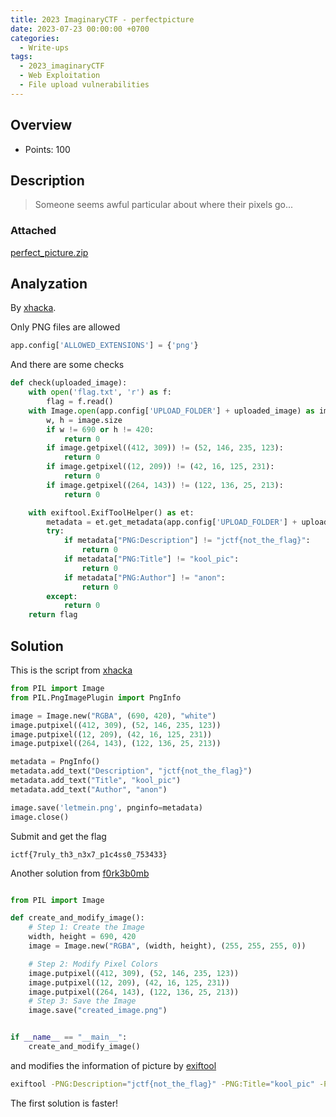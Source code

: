 ```yaml
---
title: 2023 ImaginaryCTF - perfectpicture
date: 2023-07-23 00:00:00 +0700
categories:
  - Write-ups
tags:
  - 2023_imaginaryCTF
  - Web Exploitation
  - File upload vulnerabilities
---
```


## Overview

* Points: 100

## Description

> Someone seems awful particular about where their pixels go...

### Attached

[perfect_picture.zip](https://github.com/encuetee/CTF-writeups/blob/main/2023/2023_imaginaryctf/attached/perfect_picture.zip)

## Analyzation

By [xhacka](https://xhacka.github.io/posts/writeup/2023/07/23/Perfect-Picture/).

Only PNG files are allowed
```python
app.config['ALLOWED_EXTENSIONS'] = {'png'}
```

And there are some checks

```python
def check(uploaded_image):
    with open('flag.txt', 'r') as f:
        flag = f.read()
    with Image.open(app.config['UPLOAD_FOLDER'] + uploaded_image) as image:
        w, h = image.size
        if w != 690 or h != 420:
            return 0
        if image.getpixel((412, 309)) != (52, 146, 235, 123):
            return 0
        if image.getpixel((12, 209)) != (42, 16, 125, 231):
            return 0
        if image.getpixel((264, 143)) != (122, 136, 25, 213):
            return 0

    with exiftool.ExifToolHelper() as et:
        metadata = et.get_metadata(app.config['UPLOAD_FOLDER'] + uploaded_image)[0]
        try:
            if metadata["PNG:Description"] != "jctf{not_the_flag}":
                return 0
            if metadata["PNG:Title"] != "kool_pic":
                return 0
            if metadata["PNG:Author"] != "anon":
                return 0
        except:
            return 0
    return flag

```

## Solution

This is the script from [xhacka](https://xhacka.github.io/posts/writeup/2023/07/23/Perfect-Picture/)

```python
from PIL import Image
from PIL.PngImagePlugin import PngInfo

image = Image.new("RGBA", (690, 420), "white")
image.putpixel((412, 309), (52, 146, 235, 123))
image.putpixel((12, 209), (42, 16, 125, 231))
image.putpixel((264, 143), (122, 136, 25, 213))

metadata = PngInfo()
metadata.add_text("Description", "jctf{not_the_flag}")
metadata.add_text("Title", "kool_pic")
metadata.add_text("Author", "anon")

image.save('letmein.png', pnginfo=metadata)
image.close()

```

Submit and get the flag

```
ictf{7ruly_th3_n3x7_p1c4ss0_753433}
```

Another solution from [f0rk3b0mb](https://f0rk3b0mb.github.io/p/imaginaryctf2023/#perfect-picture)

```python

from PIL import Image

def create_and_modify_image():
    # Step 1: Create the Image
    width, height = 690, 420
    image = Image.new("RGBA", (width, height), (255, 255, 255, 0))

    # Step 2: Modify Pixel Colors
    image.putpixel((412, 309), (52, 146, 235, 123))
    image.putpixel((12, 209), (42, 16, 125, 231))
    image.putpixel((264, 143), (122, 136, 25, 213))
    # Step 3: Save the Image
    image.save("created_image.png")


if __name__ == "__main__":
    create_and_modify_image()

```

and modifies the information of picture by [exiftool](https://exiftool.org/)

```sh
exiftool -PNG:Description="jctf{not_the_flag}" -PNG:Title="kool_pic" -PNG:Author="anon" created_image.png
```

The first solution is faster!